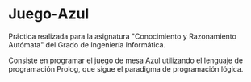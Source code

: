 # Juego-Azul
Práctica realizada para la asignatura "Conocimiento y Razonamiento Autómata" del Grado de Ingeniería Informática.

Consiste en programar el juego de mesa Azul utilizando el lenguaje de programación Prolog, que sigue el paradigma de programación lógica.
